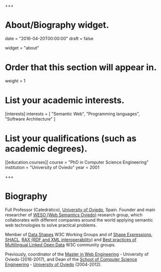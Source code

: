 +++
# About/Biography widget.

date = "2016-04-20T00:00:00"
draft = false

widget = "about"

# Order that this section will appear in.
weight = 1

# List your academic interests.
[interests]
  interests = [
    "Semantic Web",
    "Programming languages",
    "Software Architecture"
  ]

# List your qualifications (such as academic degrees).
[[education.courses]]
  course = "PhD in Computer Science Engineering"
  institution = "University of Oviedo"
  year = 2001

+++

# Biography

Full Professor (Catedrático), [University of Oviedo](http://uniovi.es), Spain. 
Founder and main researcher of [WESO (Web Semantics Oviedo)](http://www.weso.es) research group, 
which collaborates with different companies around the world applying semantic web technologies 
to solve practical problems.

Member of 
 [Data Shapes](https://www.w3.org/2014/data-shapes/wiki/Main_Page) W3C Working Groups 
 and of 
 [Shape Expressions](https://www.w3.org/community/shex/), 
 [SHACL](https://www.w3.org/community/shacl/),
 [RAX (RDF and XML interoperability)](https://www.w3.org/community/rax/) and 
 [Best practices of Multilingual Linked Open Data](https://www.w3.org/community/bpmlod/) W3C community groups. 

Previously, coordinator of the [Master in Web Engineering](http://miw.uniovi.es) - University of Oviedo (2016-2017), 
 and  Dean of the [School of Computer Science Engineering](http://ingenieriainformatica.uniovi.es) - [University of Oviedo](http://uniovi.es) (2004-2012).


